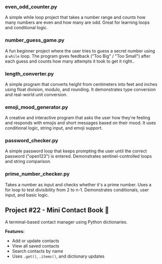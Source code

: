 ### even_odd_counter.py
A simple while loop project that takes a number range and counts how many numbers are even and how many are odd. Great for learning loops and conditional logic.

### number_guess_game.py
A fun beginner project where the user tries to guess a secret number using a `while` loop. The program gives feedback ("Too Big" / "Too Small") after each guess and counts how many attempts it took to get it right..

### length_converter.py
A simple program that converts height from centimeters into feet and inches using float division, modulo, and rounding. It demonstrates type conversion and real-world unit conversion.

### emoji_mood_generator.py
A creative and interactive program that asks the user how they're feeling and responds with emojis and short messages based on their mood. It uses conditional logic, string input, and emoji support.

### password_checker.py
A simple password loop that keeps prompting the user until the correct password ("open123") is entered. Demonstrates sentinel-controlled loops and string comparison.

### prime_number_checker.py
Takes a number as input and checks whether it's a prime number. Uses a for loop to test divisibility from 2 to n-1. Demonstrates conditionals, user input, and basic logic.

## Project #22 - Mini Contact Book 📖

A terminal-based contact manager using Python dictionaries.

**Features:**
- Add or update contacts
- View all saved contacts
- Search contacts by name
- Uses `.get()`, `.items()`, and dictionary updates
